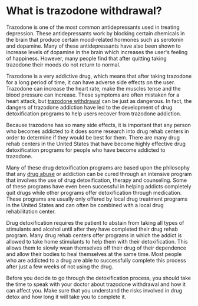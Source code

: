 # What is trazodone withdrawal?

Trazodone is one of the most common antidepressants used in treating depression. These antidepressants work by blocking certain chemicals in the brain that produce certain mood-related hormones such as serotonin and dopamine. Many of these antidepressants have also been shown to increase levels of dopamine in the brain which increases the user's feeling of happiness. However, many people find that after quitting taking trazodone their moods do not return to normal.

Trazodone is a very addictive drug, which means that after taking trazodone for a long period of time, it can have adverse side effects on the user. Trazodone can increase the heart rate, make the muscles tense and the blood pressure can increase. These symptoms are often mistaken for a heart attack, but <a href="https://www.americandrugrehabs.com/trazodone-withdrawal-side-effects/">trazodone withdrawal</a>
 can be just as dangerous. In fact, the dangers of trazodone addiction have led to the development of drug detoxification programs to help users recover from trazodone addiction.

Because trazodone has so many side effects, it is important that any person who becomes addicted to it does some research into drug rehab centers in order to determine if they would be best for them. There are many drug rehab centers in the United States that have become highly effective drug detoxification programs for people who have become addicted to trazodone.

Many of these drug detoxification programs are based upon the philosophy that any <a href="https://www.samhsa.gov/">drug abuse</a> or addiction can be cured through an intensive program that involves the use of drug detoxification, therapy and counseling. Some of these programs have even been successful in helping addicts completely quit drugs while other programs offer detoxification through medication. These programs are usually only offered by local drug treatment programs in the United States and can often be combined with a local drug rehabilitation center.

Drug detoxification requires the patient to abstain from taking all types of stimulants and alcohol until after they have completed their drug rehab program. Many drug rehab centers offer programs in which the addict is allowed to take home stimulants to help them with their detoxification. This allows them to slowly wean themselves off their drug of their dependence and allow their bodies to heal themselves at the same time. Most people who are addicted to a drug are able to successfully complete this process after just a few weeks of not using the drug.

Before you decide to go through the detoxification process, you should take the time to speak with your doctor about trazodone withdrawal and how it can affect you. Make sure that you understand the risks involved in drug detox and how long it will take you to complete it.
